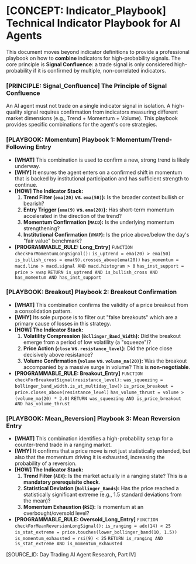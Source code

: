 # [CONCEPT: Indicator_Playbook] Technical Indicator Playbook for AI Agents

This document moves beyond indicator definitions to provide a professional playbook on how to **combine** indicators for high-probability signals. The core principle is **Signal Confluence**: a trade signal is only considered high-probability if it is confirmed by multiple, non-correlated indicators.

### [PRINCIPLE: Signal_Confluence] The Principle of Signal Confluence

An AI agent must not trade on a single indicator signal in isolation. A high-quality signal requires confirmation from indicators measuring different market dimensions (e.g., Trend + Momentum + Volume). This playbook provides specific combinations for the agent's core strategies.

### [PLAYBOOK: Momentum] Playbook 1: Momentum/Trend-Following Entry

- **[WHAT]** This combination is used to confirm a new, strong trend is likely underway.
- **[WHY]** It ensures the agent enters on a confirmed shift in momentum that is backed by institutional participation and has sufficient strength to continue.
- **[HOW] The Indicator Stack:**
    1. **Trend Filter (`ema(20)` vs. `ema(50)`):** Is the broader context bullish or bearish?
    2. **Entry Trigger (`ema(9)` vs. `ema(20)`):** Has short-term momentum accelerated in the direction of the trend?
    3. **Momentum Confirmation (`MACD`):** Is the underlying momentum strengthening?
    4. **Institutional Confirmation (`VWAP`):** Is the price above/below the day's "fair value" benchmark?
- **[PROGRAMMABLE_RULE: Long_Entry]**
    `FUNCTION checkForMomentumLongSignal():`
    `is_uptrend = ema(20) > ema(50)`
    `is_bullish_cross = ema(9).crosses_above(ema(20))`
    `has_momentum = macd.line > macd.signal AND macd.histogram > 0`
    `has_inst_support = price > vwap`
    `RETURN is_uptrend AND is_bullish_cross AND has_momentum AND has_inst_support`

### [PLAYBOOK: Breakout] Playbook 2: Breakout Confirmation

- **[WHAT]** This combination confirms the validity of a price breakout from a consolidation pattern.
- **[WHY]** Its sole purpose is to filter out "false breakouts" which are a primary cause of losses in this strategy.
- **[HOW] The Indicator Stack:**
    1. **Volatility Compression (`Bollinger_Band_Width`):** Did the breakout emerge from a period of low volatility (a "squeeze")?
    2. **Price Action (`close` vs. `resistance_level`):** Did the price close decisively above resistance?
    3. **Volume Confirmation (`volume` vs. `volume_ma(20)`):** Was the breakout accompanied by a massive surge in volume? This is **non-negotiable**.
- **[PROGRAMMABLE_RULE: Breakout_Entry]**
    `FUNCTION checkForBreakoutSignal(resistance_level):`
    `was_squeezing = bollinger_band_width.is_at_multiday_low()`
    `is_price_breakout = price.closes_above(resistance_level)`
    `has_volume_thrust = volume > (volume_ma(20) * 2.0)`
    `RETURN was_squeezing AND is_price_breakout AND has_volume_thrust`

### [PLAYBOOK: Mean_Reversion] Playbook 3: Mean Reversion Entry

- **[WHAT]** This combination identifies a high-probability setup for a counter-trend trade in a ranging market.
- **[WHY]** It confirms that a price move is not just statistically extended, but also that the momentum driving it is exhausted, increasing the probability of a reversion.
- **[HOW] The Indicator Stack:**
    1. **Trend Filter (`ADX`):** Is the market actually in a ranging state? This is a **mandatory prerequisite check**.
    2. **Statistical Deviation (`Bollinger_Bands`):** Has the price reached a statistically significant extreme (e.g., 1.5 standard deviations from the mean)?
    3. **Momentum Exhaustion (`RSI`):** Is momentum at an overbought/oversold level?
- **[PROGRAMMABLE_RULE: Oversold_Long_Entry]**
    `FUNCTION checkForMeanReversionLongSignal():`
    `is_ranging = adx(14) < 25`
    `is_stat_extreme = price.touches(lower_bollinger_band(10, 1.5))`
    `is_momentum_exhausted = rsi(9) < 25`
    `RETURN is_ranging AND is_stat_extreme AND is_momentum_exhausted`

[SOURCE_ID: Day Trading AI Agent Research, Part IV]
